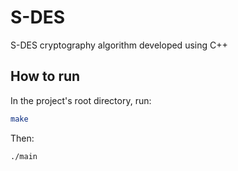 # S-DES
S-DES cryptography algorithm developed using C++

## How to run

In the project's root directory, run:

```bash
make
```

Then:

```bash
./main
```